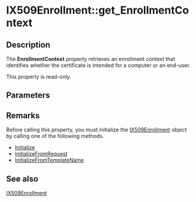 # IX509Enrollment::get_EnrollmentContext

## Description

The **EnrollmentContext** property retrieves an enrollment context that identifies whether the certificate is intended for a computer or an end-user.

This property is read-only.

## Parameters

## Remarks

Before calling this property, you must initialize the [IX509Enrollment](https://learn.microsoft.com/windows/desktop/api/certenroll/nn-certenroll-ix509enrollment) object by calling one of the following methods.

* [Initialize](https://learn.microsoft.com/windows/desktop/api/certenroll/nf-certenroll-ix509enrollment-initialize)
* [InitializeFromRequest](https://learn.microsoft.com/windows/desktop/api/certenroll/nf-certenroll-ix509enrollment-initializefromrequest)
* [InitializeFromTemplateName](https://learn.microsoft.com/windows/desktop/api/certenroll/nf-certenroll-ix509enrollment-initializefromtemplatename)

## See also

[IX509Enrollment](https://learn.microsoft.com/windows/desktop/api/certenroll/nn-certenroll-ix509enrollment)